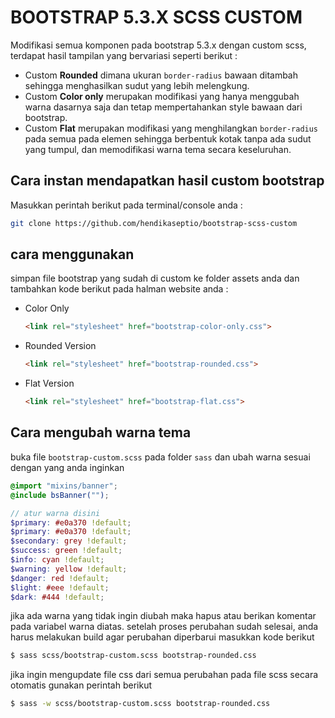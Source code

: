 # BOOTSTRAP 5.3.X SCSS CUSTOM
Modifikasi semua komponen pada bootstrap 5.3.x dengan custom scss, terdapat hasil tampilan yang bervariasi seperti berikut : 
- Custom **Rounded** dimana ukuran `border-radius` bawaan ditambah sehingga menghasilkan sudut yang lebih melengkung. 
- Custom **Color only** merupakan modifikasi yang hanya menggubah warna dasarnya saja dan tetap mempertahankan style bawaan dari bootstrap. 
- Custom **Flat** merupakan modifikasi yang menghilangkan `border-radius` pada semua pada elemen sehingga berbentuk kotak tanpa ada sudut yang tumpul, dan memodifikasi warna tema secara keseluruhan. 

## Cara instan mendapatkan hasil custom bootstrap
Masukkan perintah berikut pada terminal/console anda :
```bash
git clone https://github.com/hendikaseptio/bootstrap-scss-custom
```
## cara menggunakan 
simpan file bootstrap yang sudah di custom ke folder assets anda dan tambahkan kode berikut pada halman website anda :
- Color Only
    ```html
    <link rel="stylesheet" href="bootstrap-color-only.css">
    ```
- Rounded Version
    ```html
    <link rel="stylesheet" href="bootstrap-rounded.css">
    ```
- Flat Version
    ```html
    <link rel="stylesheet" href="bootstrap-flat.css">
    ```

## Cara mengubah warna tema
buka file `bootstrap-custom.scss` pada folder `sass` dan ubah warna sesuai dengan yang anda inginkan
```scss
@import "mixins/banner";
@include bsBanner("");

// atur warna disini
$primary: #e0a370 !default;
$primary: #e0a370 !default;
$secondary: grey !default;
$success: green !default;
$info: cyan !default;
$warning: yellow !default;
$danger: red !default;
$light: #eee !default;
$dark: #444 !default;
```
jika ada warna yang tidak ingin diubah maka hapus atau berikan komentar pada variabel warna diatas.
setelah proses perubahan sudah selesai, anda harus melakukan build agar perubahan diperbarui masukkan kode berikut
```bash
$ sass scss/bootstrap-custom.scss bootstrap-rounded.css
```
jika ingin mengupdate file css dari semua perubahan pada file scss secara otomatis gunakan perintah berikut 
```bash
$ sass -w scss/bootstrap-custom.scss bootstrap-rounded.css
```